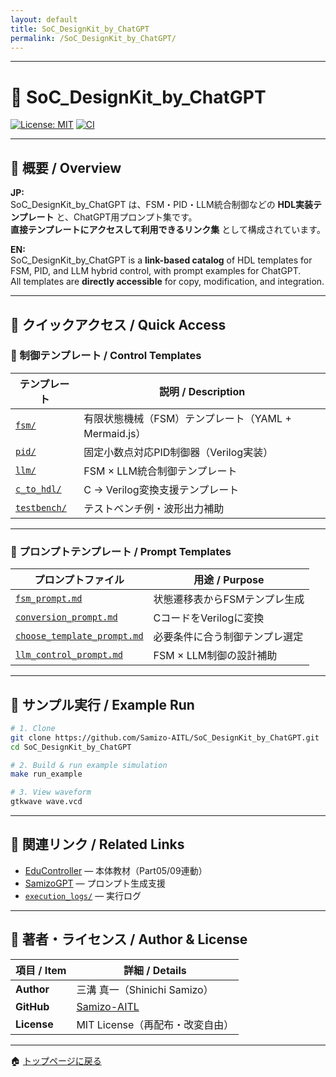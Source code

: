 ```yaml
---
layout: default
title: SoC_DesignKit_by_ChatGPT
permalink: /SoC_DesignKit_by_ChatGPT/
---
```


---

# 🧩 SoC_DesignKit_by_ChatGPT

[![License: MIT](https://img.shields.io/badge/License-MIT-blue.svg)](https://opensource.org/licenses/MIT)
[![CI](https://github.com/Samizo-AITL/SoC_DesignKit_by_ChatGPT/actions/workflows/test.yml/badge.svg)](../../actions)

---

## 📖 概要 / Overview

**JP:**  
SoC_DesignKit_by_ChatGPT は、FSM・PID・LLM統合制御などの **HDL実装テンプレート** と、ChatGPT用プロンプト集です。  
**直接テンプレートにアクセスして利用できるリンク集** として構成されています。

**EN:**  
SoC_DesignKit_by_ChatGPT is a **link-based catalog** of HDL templates for FSM, PID, and LLM hybrid control, with prompt examples for ChatGPT.  
All templates are **directly accessible** for copy, modification, and integration.

---

## 🚀 クイックアクセス / Quick Access

### 🎯 制御テンプレート / Control Templates

| テンプレート | 説明 / Description |
|--------------|--------------------|
| [`fsm/`](fsm/) | 有限状態機械（FSM）テンプレート（YAML + Mermaid.js） |
| [`pid/`](pid/) | 固定小数点対応PID制御器（Verilog実装） |
| [`llm/`](llm/) | FSM × LLM統合制御テンプレート |
| [`c_to_hdl/`](c_to_hdl/) | C → Verilog変換支援テンプレート |
| [`testbench/`](testbench/) | テストベンチ例・波形出力補助 |

---

### 💬 プロンプトテンプレート / Prompt Templates

| プロンプトファイル | 用途 / Purpose |
|--------------------|---------------|
| [`fsm_prompt.md`](prompts/control_templates/fsm_prompt.md) | 状態遷移表からFSMテンプレ生成 |
| [`conversion_prompt.md`](prompts/control_templates/conversion_prompt.md) | CコードをVerilogに変換 |
| [`choose_template_prompt.md`](prompts/control_templates/choose_template_prompt.md) | 必要条件に合う制御テンプレ選定 |
| [`llm_control_prompt.md`](prompts/control_templates/llm_control_prompt.md) | FSM × LLM制御の設計補助 |

---

## 🧪 サンプル実行 / Example Run

```bash
# 1. Clone
git clone https://github.com/Samizo-AITL/SoC_DesignKit_by_ChatGPT.git
cd SoC_DesignKit_by_ChatGPT

# 2. Build & run example simulation
make run_example

# 3. View waveform
gtkwave wave.vcd
```

---

## 📘 関連リンク / Related Links

- [EduController](https://samizo-aitl.github.io/EduController/) — 本体教材（Part05/09連動）
- [SamizoGPT](https://github.com/Samizo-AITL/SamizoGPT) — プロンプト生成支援
- [`execution_logs/`](execution_logs/) — 実行ログ

---

## 👤 著者・ライセンス / Author & License

| 項目 / Item | 詳細 / Details |
|-------------|----------------|
| **Author** | 三溝 真一（Shinichi Samizo） |
| **GitHub** | [Samizo-AITL](https://github.com/Samizo-AITL) |
| **License** | MIT License（再配布・改変自由） |

---

🏠 [トップページに戻る](../README.md)


